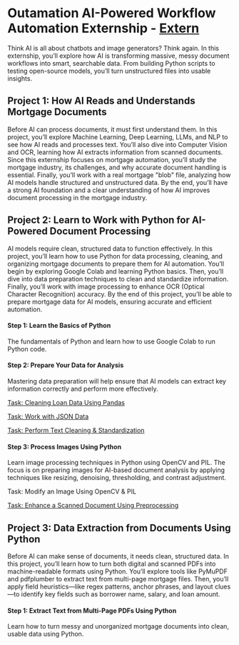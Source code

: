 # Outamation AI-Powered Workflow Automation Externship - [Extern](https://www.extern.com/student)
Think AI is all about chatbots and image generators? Think again. In this externship, you’ll explore how AI is transforming massive, messy document workflows into smart, searchable data. From building Python scripts to testing open-source models, you’ll turn unstructured files into usable insights.

## Project 1: How AI Reads and Understands Mortgage Documents
Before AI can process documents, it must first understand them. In this project, you’ll explore Machine Learning, Deep Learning, LLMs, and NLP to see how AI reads and processes text. You’ll also dive into Computer Vision and OCR, learning how AI extracts information from scanned documents. Since this externship focuses on mortgage automation, you’ll study the mortgage industry, its challenges, and why accurate document handling is essential. Finally, you’ll work with a real mortgage "blob" file, analyzing how AI models handle structured and unstructured data. By the end, you’ll have a strong AI foundation and a clear understanding of how AI improves document processing in the mortgage industry.

## Project 2: Learn to Work with Python for AI-Powered Document Processing
AI models require clean, structured data to function effectively. In this project, you’ll learn how to use Python for data processing, cleaning, and organizing mortgage documents to prepare them for AI automation. You’ll begin by exploring Google Colab and learning Python basics. Then, you’ll dive into data preparation techniques to clean and standardize information. Finally, you’ll work with image processing to enhance OCR (Optical Character Recognition) accuracy. By the end of this project, you’ll be able to prepare mortgage data for AI models, ensuring accurate and efficient automation.

#### Step 1: Learn the Basics of Python
The fundamentals of Python and learn how to use Google Colab to run Python code.

#### Step 2: Prepare Your Data for Analysis
Mastering data preparation will help ensure that AI models can extract key information correctly and perform more effectively.

[Task: Cleaning Loan Data Using Pandas](Cleaning_Data_Pandas.ipynb)

[Task: Work with JSON Data](JSON_to_panda.ipynb)

[Task: Perform Text Cleaning & Standardization](Text_Cleaning.ipynb)

#### Step 3: Process Images Using Python
Learn image processing techniques in Python using OpenCV and PIL. The focus is on preparing images for AI-based document analysis by applying techniques like resizing, denoising, thresholding, and contrast adjustment. 

Task: Modify an Image Using OpenCV & PIL

[Task: Enhance a Scanned Document Using Preprocessing](Enhanced_Image.ipynb)

## Project 3: Data Extraction from Documents Using Python
Before AI can make sense of documents, it needs clean, structured data. In this project, you’ll learn how to turn both digital and scanned PDFs into machine-readable formats using Python. You’ll explore tools like PyMuPDF and pdfplumber to extract text from multi-page mortgage files. Then, you’ll apply field heuristics—like regex patterns, anchor phrases, and layout clues—to identify key fields such as borrower name, salary, and loan amount.

#### Step 1: Extract Text from Multi-Page PDFs Using Python
Learn how to turn messy and unorganized mortgage documents into clean, usable data using Python. 



